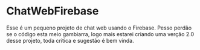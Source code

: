# ChatWebFirebase
Esse é um pequeno projeto de chat web usando o Firebase.
Pesso perdão se o código esta meio gambiarra, logo mais estarei criando uma verção 2.0 desse projeto, toda critica e sugestão é bem vinda.

